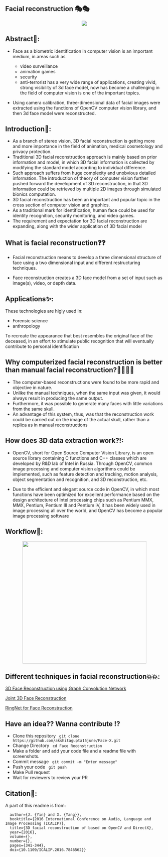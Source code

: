 ## Facial reconstruction 🎭🎭

<p align="center"> 
<img src="https://github.com/smriti1313/Face-X/blob/master/Face%20Reconstruction/Joint%203D%20Face%20Reconstruction/Docs/images/prnet.gif">
</p>

## Abstract📃:
- Face as a biometric identification in computer vision is an important medium, in areas such as 
  - video surveillance
  - animation games
  - security 
  - anti-terrorist 
has a very wide range of applications, creating vivid, strong visibility of 3d face model, now has become a challenging in the field of computer vision is one of the important topics.

- Using camera calibration, three-dimensional data of facial images were extracted using the functions of OpenCV computer vision library, and then 3d face model were reconstructed.

## Introduction📝:

- As a branch of stereo vision, 3D facial reconstruction is getting more and more importance in the field of animation, medical cosmetology and privacy protection.
- Traditional 3D facial reconstruction approach is mainly based on prior information and model, in which 3D facial information is collected by modifying the standard model according to individual difference. 
- Such approach suffers from huge complexity and unobvious detailed information. The introduction of theory of computer vision further pushed forward the development of 3D reconstruction, in that 3D information could be retrieved by multiple 2D images through simulated bionics computation. 
- 3D facial reconstruction has been an important and popular topic in the cross section of computer vision and graphics. 
- As a traditional mark for identification, human face could be used for identity recognition, security monitoring, and video games. 
- The requirement and expectation for 3D facial reconstruction are expanding, along with the wider application of 3D facial model



## What is facial reconstruction❓❓

- Facial reconstruction means to develop a three dimensional structure of face using a two dimensional input and different restructuring techniques.

- Face reconstruction creates a 3D face model from a set of input such as image(s), video, or depth data.

## Applications✨:
These technologies are higly used in:

- Forensic science 
- anthropology

To recreate the appearance that best resembles the original face of the deceased, in an effort to stimulate public recognition that will eventually contribute to personal identification

## Why computerized facial reconstruction is better than manual facial reconstruction?👨‍💻👩‍💻

- The computer-based reconstructions were found to be more rapid and objective in nature. 
- Unlike the manual techniques, when the same input was given, it would always result in producing the same output.
- Furthermore, it was possible to generate many faces with little variations from the same skull. 
- An advantage of this system, thus, was that the reconstruction work could be carried out on the image of the actual skull, rather than a replica as in manual reconstructions 

## How does 3D data extraction work?!:

- OpenCV, short for Open Source Computer Vision Library, is an open source library containing C functions and C++ classes which are developed by R&D lab of Intel in Russia. Through OpenCV, common image processing and computer vision algorithms could be implemented, such as feature detection and tracking, motion analysis, object segmentation and recognition, and 3D reconstruction, etc.

- Due to the efficient and elegant source code in
OpenCV, in which most functions have been optimized
for excellent performance based on the design architecture
of Intel processing chips such as Pentium MMX, MMX,
Pentium, Pentium III and Pentium IV, it has been widely
used in image processing all over the world, and OpenCV
has become a popular image processing software

## Workflow🔗:

<div align="center">
<img src="https://github.com/smriti1313/Face-X/blob/master/Face%20Reconstruction/workflow.png" width="395px" height="390px" align='center'>
</div>

## Different techniques in facial reconstruction💥💥:

[3D Face Reconstruction using Graph Convolution Network](https://github.com/smriti1313/Face-X/tree/master/Face%20Reconstruction/3D%20Face%20Reconstruction%20using%20Graph%20Convolution%20Network)

[Joint 3D Face Reconstruction](https://github.com/akshitagupta15june/Face-X/tree/master/Face%20Reconstruction/Joint%203D%20Face%20Reconstruction)

[RingNet for Face Reconstruction](https://github.com/akshitagupta15june/Face-X/tree/master/Face%20Reconstruction/RingNet%20for%20Face%20Reconstruction)

## Have an idea?? Wanna contribute ⁉

- Clone this repository
` git clone https://github.com/akshitagupta15june/Face-X.git`
- Change Directory
` cd Face Reconstruction`
- Make a folder and add your code file and a readme file with screenshots.
- Commit message
` git commit -m "Enter message"`
- Push your code
` git push`
- Make Pull request
- Wait for reviewers to review your PR

## Citation📄:

A part of this readme is from:

```@INPROCEEDINGS{7846562,
  author={J. {Yin} and X. {Yang}},
  booktitle={2016 International Conference on Audio, Language and Image Processing (ICALIP)}, 
  title={3D facial reconstruction of based on OpenCV and DirectX}, 
  year={2016},
  volume={},
  number={},
  pages={341-344},
  doi={10.1109/ICALIP.2016.7846562}}
```
